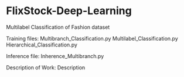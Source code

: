 # FlixStock-Deep-Learning
Multilabel Classification of Fashion dataset


Training files:
	Multibranch_Classification.py
	Multilabel_Classification.py
	Hierarchical_Classification.py


Inference file:
	Inherence_Multibranch.py

Description of Work:
	Description
